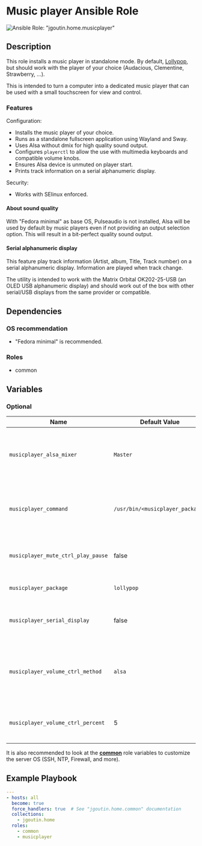 # Music player Ansible Role

![Ansible Role: "jgoutin.home.musicplayer"](https://github.com/JGoutin/ansible_home/workflows/Ansible%20Role:%20%22jgoutin.home.musicplayer%22/badge.svg)

## Description

This role installs a music player in standalone mode.
By default, [Lollypop](https://gitlab.gnome.org/World/lollypop), but should work with 
the player of your choice (Audacious, Clementine, Strawberry, ...).

This is intended to turn a computer into a dedicated music player that can be used with 
a small touchscreen for view and control.

### Features

Configuration:
* Installs the music player of your choice.
* Runs as a standalone fullscreen application using Wayland and Sway.
* Uses Alsa without dmix for high quality sound output.
* Configures `playerctl` to allow the use with multimedia keyboards and compatible 
  volume knobs.
* Ensures Alsa device is unmuted on player start.
* Prints track information on a serial alphanumeric display.

Security:
* Works with SElinux enforced.

#### About sound quality

With "Fedora minimal" as base OS, Pulseaudio is not installed, Alsa will be used by 
default by music players even if not providing an output selection option.
This will result in a bit-perfect quality sound output.

#### Serial alphanumeric display

This feature play track information (Artist, album, Title, Track number) on a serial
alphanumeric display. Information are played when track change.

The utility is intended to work with the Matrix Orbital OK202-25-USB (an OLED USB 
alphanumeric display) and should work out of the box with other serial/USB
displays from the same provider or compatible.

## Dependencies

### OS recommendation

* "Fedora minimal" is recommended. 

### Roles

* common

## Variables

### Optional

| Name           | Default Value | Description                        |
| -------------- | ------------- | -----------------------------------|
| `musicplayer_alsa_mixer` | `Master` | Alsa mixer used with the music player. Allow to ensure it is unmuted on start and allow to toggle mute state with player control.
| `musicplayer_command` | `/usr/bin/<musicplayer_package>` | Command to use to run the music player. By default, run the command based on the `musicplayer_package` name.
| `musicplayer_mute_ctrl_play_pause` | false | If `true`, bind the "mute" keystoke to the play/pause action instead of the mute action. 
| `musicplayer_package` | `lollypop` | Name of the music player Fedora package.
| `musicplayer_serial_display` | false | If `true`, install an utility that print track information on the serial alphanumeric display.
| `musicplayer_volume_ctrl_method` | `alsa` | Name of the music player Fedora package. Possible values are `alsa` to use Alsa mixer or `playerctl` to use music player volume control.
| `musicplayer_volume_ctrl_percent` | 5 | Amount of volume in percent to decrease/increase with the volume control.

It is also recommended to look at the [**common**](../common/README.md) role variables
to customize the server OS (SSH, NTP, Firewall, and more).

## Example Playbook

```yaml
---
- hosts: all
  become: true
  force_handlers: true  # See "jgoutin.home.common" documentation
  collections:
    - jgoutin.home
  roles:
    - common
    - musicplayer
```
